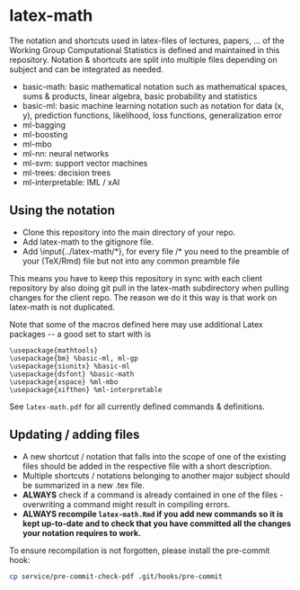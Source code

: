 # latex-math

The notation and shortcuts used in latex-files of lectures, papers, ... of the Working Group Computational Statistics is defined and maintained in this repository. 
Notation & shortcuts are split into multiple files depending on subject and can be integrated as needed. 

+ basic-math: basic mathematical notation such as mathematical spaces, sums & products, linear algebra, basic probability and statistics
+ basic-ml: basic machine learning notation such as notation for data (x, y), prediction functions, likelihood, loss functions, generalization error
+ ml-bagging
+ ml-boosting
+ ml-mbo
+ ml-nn: neural networks
+ ml-svm: support vector machines
+ ml-trees: decision trees
+ ml-interpretable: IML / xAI

## Using the notation
- Clone this repository into the main directory of your repo.
- Add latex-math to the gitignore file. 
- Add \input{../latex-math/\*}, for every file /\* you need to the preamble of your (TeX/Rmd) file but not into any common preamble file

This means you have to keep this repository in sync with each client repository by also doing git pull in the latex-math subdirectory when pulling changes for the client repo. The reason we do it this way is that work on latex-math is not duplicated.

Note that some of the macros defined here may use additional Latex packages -- a good set to start with is

```
\usepackage{mathtools}
\usepackage{bm} %basic-ml, ml-gp
\usepackage{siunitx} %basic-ml
\usepackage{dsfont} %basic-math
\usepackage{xspace} %ml-mbo
\usepackage{xifthen} %ml-interpretable
```

See `latex-math.pdf` for all currently defined commands & definitions. 

## Updating / adding files

- A new shortcut / notation that falls into the scope of one of the existing files should be added in the respective file with a short description.
- Multiple shortcuts / notations belonging to another major subject should be summarized in a new .tex file. 
- **ALWAYS** check if a command is already contained in one of the files - overwriting a command might result in compiling errors.  
- **ALWAYS recompile `latex-math.Rmd` if you add new commands so it is kept up-to-date and to check that you have committed all the changes your notation requires to work.**

To ensure recompilation is not forgotten, please install the pre-commit hook:

```sh
cp service/pre-commit-check-pdf .git/hooks/pre-commit
```
